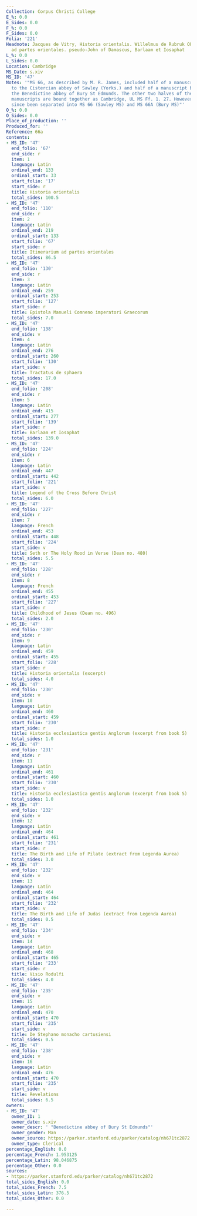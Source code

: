 ```yaml
---
Collection: Corpus Christi College
E_%: 0.0
E_Sides: 0.0
F_%: 0.0
F_Sides: 0.0
Folia: '221'
Headnote: Jacques de Vitry, Historia orientalis. Willelmus de Rubruk OFM, Itinerarium
  ad partes orientales. pseudo-John of Damascus, Barlaam et Iosaphat
L_%: 0.0
L_Sides: 0.0
Location: Cambridge
MS_Date: s.xiv
MS_ID: '47'
Notes: '"MS 66, as described by M. R. James, included half of a manuscript belonging
  to the Cistercian abbey of Sawley (Yorks.) and half of a manuscript belonging to
  the Benedictine abbey of Bury St Edmunds. The other two halves of the Bury and Sawley
  manuscripts are bound together as Cambridge, UL MS Ff. 1. 27. However, MS 66 has
  since been separated into MS 66 (Sawley MS) and MS 66A (Bury MS)"'
O_%: 0.0
O_Sides: 0.0
Place_of_production: ''
Produced_for: ''
Reference: 66a
contents:
- MS_ID: '47'
  end_folio: '67'
  end_side: r
  item: 1
  language: Latin
  ordinal_end: 133
  ordinal_start: 33
  start_folio: '17'
  start_side: r
  title: Historia orientalis
  total_sides: 100.5
- MS_ID: '47'
  end_folio: '110'
  end_side: r
  item: 2
  language: Latin
  ordinal_end: 219
  ordinal_start: 133
  start_folio: '67'
  start_side: r
  title: Itinerarium ad partes orientales
  total_sides: 86.5
- MS_ID: '47'
  end_folio: '130'
  end_side: r
  item: 3
  language: Latin
  ordinal_end: 259
  ordinal_start: 253
  start_folio: '127'
  start_side: r
  title: Epistola Manueli Comneno imperatori Graecorum
  total_sides: 7.0
- MS_ID: '47'
  end_folio: '138'
  end_side: v
  item: 4
  language: Latin
  ordinal_end: 276
  ordinal_start: 260
  start_folio: '130'
  start_side: v
  title: Tractatus de sphaera
  total_sides: 17.0
- MS_ID: '47'
  end_folio: '208'
  end_side: r
  item: 5
  language: Latin
  ordinal_end: 415
  ordinal_start: 277
  start_folio: '139'
  start_side: r
  title: Barlaam et Iosaphat
  total_sides: 139.0
- MS_ID: '47'
  end_folio: '224'
  end_side: r
  item: 6
  language: Latin
  ordinal_end: 447
  ordinal_start: 442
  start_folio: '221'
  start_side: v
  title: Legend of the Cross Before Christ
  total_sides: 6.0
- MS_ID: '47'
  end_folio: '227'
  end_side: r
  item: 7
  language: French
  ordinal_end: 453
  ordinal_start: 448
  start_folio: '224'
  start_side: v
  title: Seth or The Holy Rood in Verse (Dean no. 480)
  total_sides: 5.5
- MS_ID: '47'
  end_folio: '228'
  end_side: r
  item: 8
  language: French
  ordinal_end: 455
  ordinal_start: 453
  start_folio: '227'
  start_side: r
  title: Childhood of Jesus (Dean no. 496)
  total_sides: 2.0
- MS_ID: '47'
  end_folio: '230'
  end_side: r
  item: 9
  language: Latin
  ordinal_end: 459
  ordinal_start: 455
  start_folio: '228'
  start_side: r
  title: Historia orientalis (excerpt)
  total_sides: 4.0
- MS_ID: '47'
  end_folio: '230'
  end_side: v
  item: 10
  language: Latin
  ordinal_end: 460
  ordinal_start: 459
  start_folio: '230'
  start_side: r
  title: Historia ecclesiastica gentis Anglorum (excerpt from book 5)
  total_sides: 1.0
- MS_ID: '47'
  end_folio: '231'
  end_side: r
  item: 11
  language: Latin
  ordinal_end: 461
  ordinal_start: 460
  start_folio: '230'
  start_side: v
  title: Historia ecclesiastica gentis Anglorum (excerpt from book 5)
  total_sides: 1.0
- MS_ID: '47'
  end_folio: '232'
  end_side: v
  item: 12
  language: Latin
  ordinal_end: 464
  ordinal_start: 461
  start_folio: '231'
  start_side: r
  title: The Birth and Life of Pilate (extract from Legenda Aurea)
  total_sides: 3.0
- MS_ID: '47'
  end_folio: '232'
  end_side: v
  item: 13
  language: Latin
  ordinal_end: 464
  ordinal_start: 464
  start_folio: '232'
  start_side: v
  title: The Birth and Life of Judas (extract from Legenda Aurea)
  total_sides: 0.5
- MS_ID: '47'
  end_folio: '234'
  end_side: v
  item: 14
  language: Latin
  ordinal_end: 468
  ordinal_start: 465
  start_folio: '233'
  start_side: r
  title: Visio Rodulfi
  total_sides: 4.0
- MS_ID: '47'
  end_folio: '235'
  end_side: v
  item: 15
  language: Latin
  ordinal_end: 470
  ordinal_start: 470
  start_folio: '235'
  start_side: v
  title: De Stephano monacho cartusiensi
  total_sides: 0.5
- MS_ID: '47'
  end_folio: '238'
  end_side: v
  item: 16
  language: Latin
  ordinal_end: 476
  ordinal_start: 470
  start_folio: '235'
  start_side: v
  title: Revelations
  total_sides: 6.5
owners:
- MS_ID: '47'
  owner_ID: 1
  owner_date: s.xiv
  owner_descr: ' "Benedictine abbey of Bury St Edmunds"'
  owner_gender: Man
  owner_source: https://parker.stanford.edu/parker/catalog/nh671tc2872
  owner_type: Clerical
percentage_English: 0.0
percentage_French: 1.953125
percentage_Latin: 98.046875
percentage_Other: 0.0
sources:
- https://parker.stanford.edu/parker/catalog/nh671tc2872
total_sides_English: 0.0
total_sides_French: 7.5
total_sides_Latin: 376.5
total_sides_Other: 0.0

---
```

